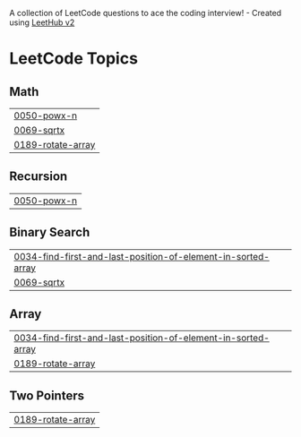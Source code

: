 A collection of LeetCode questions to ace the coding interview! - Created using [LeetHub v2](https://github.com/arunbhardwaj/LeetHub-2.0)
<!---LeetCode Topics Start-->
# LeetCode Topics
## Math
|  |
| ------- |
| [0050-powx-n](https://github.com/Pravii12/Leetcode/tree/master/0050-powx-n) |
| [0069-sqrtx](https://github.com/Pravii12/Leetcode/tree/master/0069-sqrtx) |
| [0189-rotate-array](https://github.com/Pravii12/Leetcode/tree/master/0189-rotate-array) |
## Recursion
|  |
| ------- |
| [0050-powx-n](https://github.com/Pravii12/Leetcode/tree/master/0050-powx-n) |
## Binary Search
|  |
| ------- |
| [0034-find-first-and-last-position-of-element-in-sorted-array](https://github.com/Pravii12/Leetcode/tree/master/0034-find-first-and-last-position-of-element-in-sorted-array) |
| [0069-sqrtx](https://github.com/Pravii12/Leetcode/tree/master/0069-sqrtx) |
## Array
|  |
| ------- |
| [0034-find-first-and-last-position-of-element-in-sorted-array](https://github.com/Pravii12/Leetcode/tree/master/0034-find-first-and-last-position-of-element-in-sorted-array) |
| [0189-rotate-array](https://github.com/Pravii12/Leetcode/tree/master/0189-rotate-array) |
## Two Pointers
|  |
| ------- |
| [0189-rotate-array](https://github.com/Pravii12/Leetcode/tree/master/0189-rotate-array) |
<!---LeetCode Topics End-->